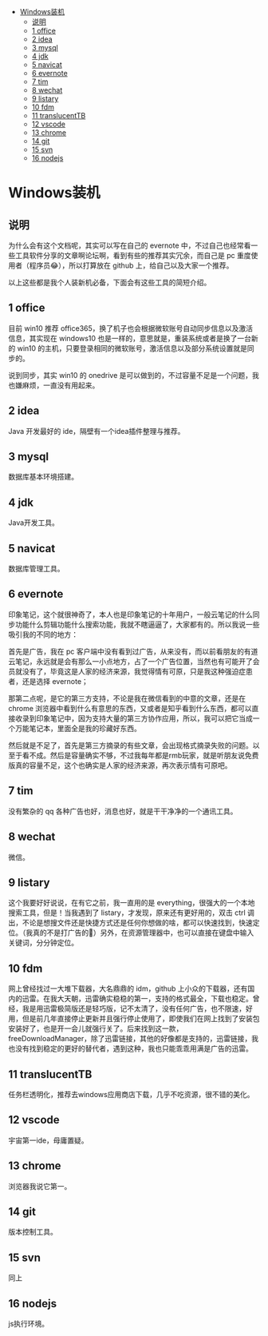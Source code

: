 <!-- TOC -->

- [Windows装机](#windows%E8%A3%85%E6%9C%BA)
  - [说明](#%E8%AF%B4%E6%98%8E)
  - [1 office](#1-office)
  - [2 idea](#2-idea)
  - [3 mysql](#3-mysql)
  - [4 jdk](#4-jdk)
  - [5 navicat](#5-navicat)
  - [6 evernote](#6-evernote)
  - [7 tim](#7-tim)
  - [8 wechat](#8-wechat)
  - [9 listary](#9-listary)
  - [10 fdm](#10-fdm)
  - [11 translucentTB](#11-translucenttb)
  - [12 vscode](#12-vscode)
  - [13 chrome](#13-chrome)
  - [14 git](#14-git)
  - [15 svn](#15-svn)
  - [16 nodejs](#16-nodejs)

<!-- /TOC -->

# Windows装机

## 说明

为什么会有这个文档呢，其实可以写在自己的 evernote 中，不过自己也经常看一些工具软件分享的文章啊论坛啊，看到有些的推荐其实冗余，而自己是 pc 重度使用者（程序员😂），所以打算放在 github 上，给自己以及大家一个推荐。

以上这些都是我个人装新机必备，下面会有这些工具的简短介绍。

## 1 office

目前 win10 推荐 office365，换了机子也会根据微软账号自动同步信息以及激活信息，其实现在 windows10 也是一样的，意思就是，重装系统或者是换了一台新的 win10 的主机，只要登录相同的微软账号，激活信息以及部分系统设置就是同步的。

说到同步，其实 win10 的 onedrive 是可以做到的，不过容量不足是一个问题，我也嫌麻烦，一直没有用起来。

## 2 idea

Java 开发最好的 ide，隔壁有一个idea插件整理与推荐。

## 3 mysql

数据库基本环境搭建。

## 4 jdk

Java开发工具。

## 5 navicat

数据库管理工具。

## 6 evernote

印象笔记，这个就很神奇了，本人也是印象笔记的十年用户，一般云笔记的什么同步功能什么剪辑功能什么搜索功能，我就不瞎逼逼了，大家都有的。所以我说一些吸引我的不同的地方：

首先是广告，我在 pc 客户端中没有看到过广告，从来没有，而以前看朋友的有道云笔记，永远就是会有那么一小点地方，占了一个广告位置，当然也有可能开了会员就没有了，毕竟这是人家的经济来源，我觉得情有可原，只是我这种强迫症患者，还是选择 evernote；
    
那第二点呢，是它的第三方支持，不论是我在微信看到的中意的文章，还是在 chrome 浏览器中看到什么有意思的东西，又或者是知乎看到什么东西，都可以直接收录到印象笔记中，因为支持大量的第三方协作应用，所以，我可以把它当成一个万能笔记本，里面全是我的珍藏好东西。

然后就是不足了，首先是第三方摘录的有些文章，会出现格式摘录失败的问题。以至于看不成。然后是容量确实不够，不过我每年都是rmb玩家，就是听朋友说免费版真的容量不足，这个也确实是人家的经济来源，再次表示情有可原吧。

## 7 tim

没有繁杂的 qq 各种广告也好，消息也好，就是干干净净的一个通讯工具。

## 8 wechat

微信。

## 9 listary

这个我要好好说说，在有它之前，我一直用的是 everything，很强大的一个本地搜索工具，但是！当我遇到了 listary，才发现，原来还有更好用的，双击 ctrl 调出，不论是想搜文件还是快捷方式还是任何你想做的啥，都可以快速找到，快速定位。（我真的不是打广告的🤣）另外，在资源管理器中，也可以直接在键盘中输入关键词，分分钟定位。

## 10 fdm

网上曾经找过一大堆下载器，大名鼎鼎的 idm，github 上小众的下载器，还有国内的迅雷。在我大天朝，迅雷确实稳稳的第一，支持的格式最全，下载也稳定。曾经，我是用迅雷极简版还是轻巧版，记不太清了，没有任何广告，也不限速，好用，但是前几年直接停止更新并且强行停止使用了，即使我们在网上找到了安装包安装好了，也是开一会儿就强行关了。后来找到这一款，freeDownloadManager，除了迅雷链接，其他的好像都是支持的，迅雷链接，我也没有找到稳定的更好的替代者，遇到这种，我也只能乖乖用满是广告的迅雷。

## 11 translucentTB

任务栏透明化，推荐去windows应用商店下载，几乎不吃资源，很不错的美化。

## 12 vscode

宇宙第一ide，母庸置疑。

## 13 chrome

浏览器我说它第一。

## 14 git

版本控制工具。

## 15 svn

同上

## 16 nodejs

js执行环境。

